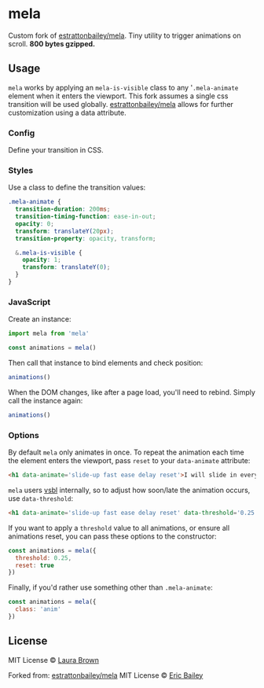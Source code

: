 # mela
Custom fork of [estrattonbailey/mela](https://github.com/estrattonbailey/mela).
Tiny utility to trigger animations on scroll. **800 bytes gzipped.**

## Usage
`mela` works by applying an `mela-is-visible` class to any '`.mela-animate` element when it enters the
viewport. This fork assumes a single css transition will be used globally. [estrattonbailey/mela](https://github.com/estrattonbailey/mela) allows for further customization using a data attribute.

### Config
Define your transition in CSS.

### Styles
Use a class to define the transition values:
```css
.mela-animate {
  transition-duration: 200ms;
  transition-timing-function: ease-in-out;
  opacity: 0;
  transform: translateY(20px);
  transition-property: opacity, transform;

  &.mela-is-visible {
    opacity: 1;
    transform: translateY(0);
  }
}
```

### JavaScript
Create an instance:
```javascript
import mela from 'mela'

const animations = mela()
```

Then call that instance to bind elements and check position:
```javascript
animations()
```

When the DOM changes, like after a page load, you'll need to rebind. Simply call
the instance again:
```javascript
animations()
```

### Options
By default `mela` only animates in once. To repeat the animation each time the
element enters the viewport, pass `reset` to your `data-animate` attribute:
```html
<h1 data-animate='slide-up fast ease delay reset'>I will slide in every time!</h1>
```

`mela` users [vsbl](https://github.com/estrattonbailey/vsbl) internally, so to
adjust how soon/late the animation occurs, use `data-threshold`:
```html
<h1 data-animate='slide-up fast ease delay reset' data-threshold='0.25'>I will slide in every time!</h1>
```

If you want to apply a `threshold` value to all animations, or ensure all
animations reset, you can pass these options to the constructor:
```javascript
const animations = mela({
  threshold: 0.25,
  reset: true
})
```

Finally, if you'd rather use something other than `.mela-animate`:
```javascript
const animations = mela({
  class: 'anim'
})
```

## License

MIT License © [Laura Brown](https://laurabrown.xyz)

Forked from:
[estrattonbailey/mela](https://github.com/estrattonbailey/mela)
MIT License © [Eric Bailey](https://estrattonbailey.com)
